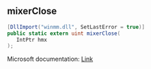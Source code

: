 ## mixerClose

```csharp
[DllImport("winmm.dll", SetLastError = true)]
public static extern uint mixerClose(
   IntPtr hmx
);
```

Microsoft documentation: [Link](https://learn.microsoft.com/en-us/windows/win32/api/mmeapi/nf-mmeapi-mixerclose)
